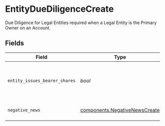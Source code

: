 # EntityDueDiligenceCreate

Due Diligence for Legal Entities required when a Legal Entity is the Primary Owner on an Account.


## Fields

| Field                                                                          | Type                                                                           | Required                                                                       | Description                                                                    | Example                                                                        |
| ------------------------------------------------------------------------------ | ------------------------------------------------------------------------------ | ------------------------------------------------------------------------------ | ------------------------------------------------------------------------------ | ------------------------------------------------------------------------------ |
| `entity_issues_bearer_shares`                                                  | *bool*                                                                         | :heavy_check_mark:                                                             | Indicates whether the entity issues bearer shares                              | false                                                                          |
| `negative_news`                                                                | [components.NegativeNewsCreate](../../models/components/negativenewscreate.md) | :heavy_check_mark:                                                             | Negative News detail.                                                          |                                                                                |